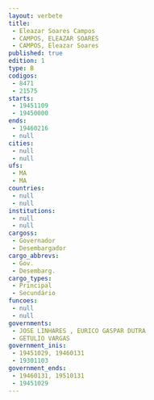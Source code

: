```yaml
---
layout: verbete
title:
 - Eleazar Soares Campos
 - CAMPOS, ELEAZAR SOARES
 - CAMPOS, Eleazar Soares
published: true
edition: 1  
type: B
codigos: 
 - 8471
 - 21575
starts: 
 - 19451109
 - 19450000
ends: 
 - 19460216
 - null 
cities: 
 - null 
 - null 
ufs: 
 - MA
 - MA
countries: 
 - null 
 - null 
institutions: 
 - null 
 - null 
cargoss: 
 - Governador
 - Desembargador
cargo_abbrevs: 
 - Gov.
 - Desembarg.
cargo_types: 
 - Principal
 - Secundário
funcoes: 
 - null 
 - null 
governments: 
 - JOSE LINHARES , EURICO GASPAR DUTRA
 - GETULIO VARGAS
government_inis: 
 - 19451029, 19460131
 - 19301103
government_ends: 
 - 19460131, 19510131
 - 19451029
---
```


